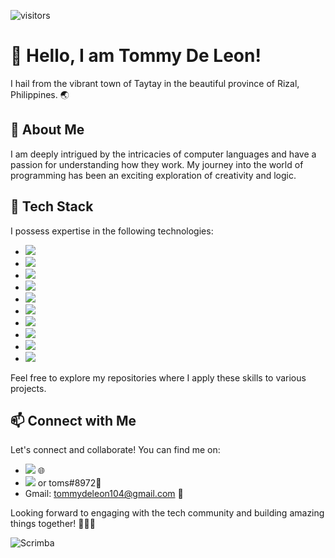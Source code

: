 ![visitors](https://visitor-badge.glitch.me/badge?page_id=TommyDeLeon.personal-resources)

# 👋 Hello, I am Tommy De Leon!

I hail from the vibrant town of Taytay in the beautiful province of Rizal, Philippines. 🌏

## 👀 About Me

I am deeply intrigued by the intricacies of computer languages and have a passion for understanding how they work. My journey into the world of programming has been an exciting exploration of creativity and logic.

## 🌱 Tech Stack

I possess expertise in the following technologies:

- <a href="https://webplatform.github.io/docs/html/html5/"><img src="https://img.shields.io/badge/html5-%23E34F26.svg?style=for-the-badge&logo=html5&logoColor=white" /></a>
- <a href="https://developer.mozilla.org/en-US/docs/Web/CSS"><img src="https://img.shields.io/badge/css3-%231572B6.svg?style=for-the-badge&logo=css3&logoColor=white" /></a>
- <a href="https://developer.mozilla.org/en-US/docs/Web/JavaScript"><img src="https://img.shields.io/badge/javascript-%23323330.svg?style=for-the-badge&logo=javascript&logoColor=%23F7DF1E" /></a>
- <a href="https://www.typescriptlang.org/docs/"><img src="https://img.shields.io/badge/typescript-%23007ACC.svg?style=for-the-badge&logo=typescript&logoColor=white" /></a>
- <a href="https://nextjs.org/docs"><img src="https://img.shields.io/badge/Next-black?style=for-the-badge&logo=next.js&logoColor=white" /></a>
- <a href="https://react.dev/learn"><img src="https://img.shields.io/badge/react-%2320232a.svg?style=for-the-badge&logo=react&logoColor=%2361DAFB" /></a>
- <a href="https://reactnative.dev/docs/getting-started"><img src="https://img.shields.io/badge/react_native-%2320232a.svg?style=for-the-badge&logo=react&logoColor=%2361DAFB" /></a>
- <a href="https://nodejs.org/en/learn"><img src="https://img.shields.io/badge/node.js-6DA55F?style=for-the-badge&logo=node.js&logoColor=white" /></a>
- <a href="https://getbootstrap.com/docs/5.3/getting-started/introduction/"><img src="https://img.shields.io/badge/bootstrap-%238511FA.svg?style=for-the-badge&logo=bootstrap&logoColor=white" /></a>
- <a href="https://tailwindcss.com/docs/installation"><img src="https://img.shields.io/badge/tailwindcss-%2338B2AC.svg?style=for-the-badge&logo=tailwind-css&logoColor=white" /></a>

Feel free to explore my repositories where I apply these skills to various projects.

## 📫 Connect with Me

Let's connect and collaborate! You can find me on:

- <a href="https://www.linkedin.com/in/tommydeleon/"><img src="https://img.shields.io/badge/linkedin-%230077B5.svg?style=for-the-badge&logo=linkedin&logoColor=white)"></a> 🌐
- <a href="discord.com/users/701646897869357067"><img src="https://img.shields.io/badge/Discord-%235865F2.svg?style=for-the-badge&logo=discord&logoColor=white" /></a> or toms#8972💬
- Gmail: tommydeleon104@gmail.com 📧

Looking forward to engaging with the tech community and building amazing things together! 👨‍💻✨

![Scrimba](https://img.shields.io/badge/scrimba-2B283A?style=for-the-badge&logo=scrimba&logoColor=white)
